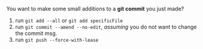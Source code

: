 You want to make some small additions to a **git commit** you just made?

1. run `git add --all` or `git add specificFile`
2. run `git commit --amend --no-edit`, *assuming* you do not want to change the commit msg.
3. run `git push --force-with-lease`
